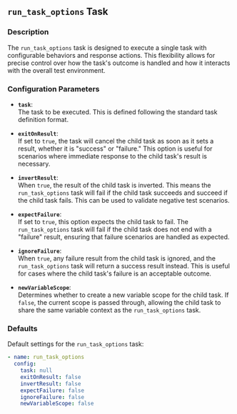 ## `run_task_options` Task

### Description
The `run_task_options` task is designed to execute a single task with configurable behaviors and response actions. This flexibility allows for precise control over how the task's outcome is handled and how it interacts with the overall test environment.

### Configuration Parameters

- **`task`**:\
  The task to be executed. This is defined following the standard task definition format.

- **`exitOnResult`**:\
  If set to `true`, the task will cancel the child task as soon as it sets a result, whether it is "success" or "failure." This option is useful for scenarios where immediate response to the child task's result is necessary.

- **`invertResult`**:\
  When `true`, the result of the child task is inverted. This means the `run_task_options` task will fail if the child task succeeds and succeed if the child task fails. This can be used to validate negative test scenarios.

- **`expectFailure`**:\
  If set to `true`, this option expects the child task to fail. The `run_task_options` task will fail if the child task does not end with a "failure" result, ensuring that failure scenarios are handled as expected.

- **`ignoreFailure`**:\
  When `true`, any failure result from the child task is ignored, and the `run_task_options` task will return a success result instead. This is useful for cases where the child task's failure is an acceptable outcome.

- **`newVariableScope`**:\
  Determines whether to create a new variable scope for the child task. If `false`, the current scope is passed through, allowing the child task to share the same variable context as the `run_task_options` task.

### Defaults

Default settings for the `run_task_options` task:

```yaml
- name: run_task_options
  config:
    task: null
    exitOnResult: false
    invertResult: false
    expectFailure: false
    ignoreFailure: false
    newVariableScope: false
```
